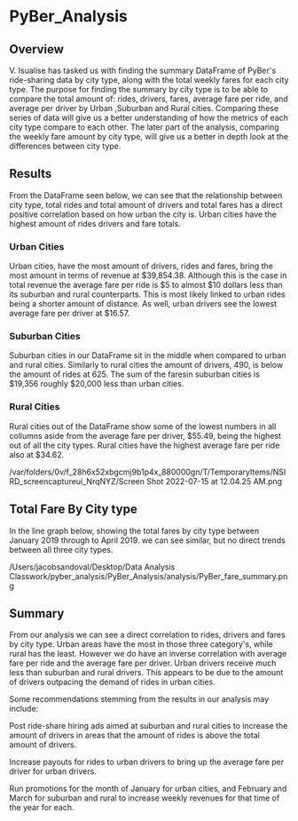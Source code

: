 # PyBer_Analysis

## Overview
V. Isualise has tasked us with finding the summary DataFrame of PyBer's ride-sharing data by city type, along with the total weekly fares for each city type. The purpose for finding the summary by city type is to be able to compare the total amount of: rides, drivers, fares, average fare per ride, and average per driver by Urban ,Suburban and Rural cities. Comparing these series of data will give us a better understanding of how the metrics of each city type compare to each other. The later part of the analysis, comparing the weekly fare amount by city type, will give us a better in depth look at the differences between city type.

## Results

From the DataFrame seen below, we can see that the relationship between city type, total rides and total amount of drivers and total fares has a direct positive correlation based on how urban the city is. Urban cities have the highest amount of rides drivers and fare totals. 

### Urban Cities

Urban cities, have the most amount of drivers, rides and fares, bring the most amount in terms of revenue at $39,854.38. Although this is the case in total revenue the average fare per ride is $5 to almost $10 dollars less than its suburban and rural counterparts. This is most likely linked to urban rides being a shorter amount of distance. As well, urban drivers see the lowest average fare per driver at $16.57.

### Suburban Cities

Suburban cities in our DataFrame sit in the middle when compared to urban and rural cities. Similarly to rural cities the amount of drivers, 490, is below the amount of rides at 625. The sum of the faresin suburban cities is $19,356 roughly $20,000 less than urban cities.

### Rural Cities

Rural cities out of the DataFrame show some of the lowest numbers in all collumns aside from the average fare per driver, $55.49, being the highest out of all the city types. Rural cities have the highest average fare per ride also at $34.62.

/var/folders/0v/f_28h6x52xbgcmj9b1p4x_880000gn/T/TemporaryItems/NSIRD_screencaptureui_NrqNYZ/Screen Shot 2022-07-15 at 12.04.25 AM.png


## Total Fare By City type 

In the line graph below, showing the total fares by city type between January 2019 through to April 2019. we can see similar, but no direct trends between all three city types.

/Users/jacobsandoval/Desktop/Data Analysis Classwork/pyber_analysis/PyBer_Analysis/analysis/PyBer_fare_summary.png

## Summary

From our analysis we can see a direct correlation to rides, drivers and fares by city type. Urban areas have the most in those three category's, while rural has the least. However we do have an inverse correlation with average fare per ride and the average fare per driver. Urban drivers receive much less than suburban and rural drivers. This appears to be due to the amount of drivers outpacing the demand of rides in urban cities.

Some recommendations stemming from the results in our analysis may include: 

Post ride-share hiring ads aimed at suburban and rural cities to increase the amount of drivers in areas that the amount of rides is above the total amount of drivers. 


Increase payouts for rides to urban drivers to bring up the average fare per driver for urban drivers. 

Run promotions for the month of January for urban cities, and February and March for suburban and rural to increase weekly revenues for that time of the year for each.





